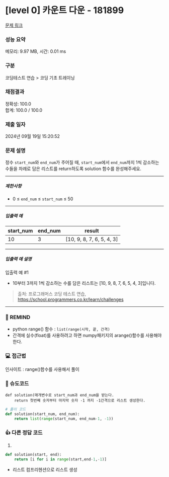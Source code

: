 # [level 0] 카운트 다운 - 181899 

[문제 링크](https://school.programmers.co.kr/learn/courses/30/lessons/181899) 

### 성능 요약

메모리: 9.97 MB, 시간: 0.01 ms

### 구분

코딩테스트 연습 > 코딩 기초 트레이닝

### 채점결과

정확성: 100.0<br/>합계: 100.0 / 100.0

### 제출 일자

2024년 09월 19일 15:20:52

### 문제 설명

<p>정수 <code>start_num</code>와 <code>end_num</code>가 주어질 때, <code>start_num</code>에서 <code>end_num</code>까지 1씩 감소하는 수들을 차례로 담은 리스트를 return하도록 solution 함수를 완성해주세요.</p>

<hr>

<h5>제한사항</h5>

<ul>
<li>0 ≤ <code>end_num</code> ≤ <code>start_num</code> ≤ 50</li>
</ul>

<hr>

<h5>입출력 예</h5>
<table class="table">
        <thead><tr>
<th>start_num</th>
<th>end_num</th>
<th>result</th>
</tr>
</thead>
        <tbody><tr>
<td>10</td>
<td>3</td>
<td>[10, 9, 8, 7, 6, 5, 4, 3]</td>
</tr>
</tbody>
      </table>
<hr>

<h5>입출력 예 설명</h5>

<p>입출력 예 #1</p>

<ul>
<li>10부터 3까지 1씩 감소하는 수를 담은 리스트는 [10, 9, 8, 7, 6, 5, 4, 3]입니다.</li>
</ul>


> 출처: 프로그래머스 코딩 테스트 연습, https://school.programmers.co.kr/learn/challenges
---
### 🤔 REMIND
- python range() 함수 : `list(range(시작, 끝, 간격)`
- 간격에 실수(float)를 사용하려고 하면 numpy패키지의 arange()함수를 사용해야한다.

### 💻 접근법
인사이트 : range()함수를 사용해서 풀이

### 📝 슈도코드
```
def solution(매개변수로 start_num과 end_num을 받는다.
    return 첫번째 숫자부터 마지막 숫자 -1 까지 -1간격으로 리스트 생성한다.
```
```python
# 풀이 코드
def solution(start_num, end_num):
    return list(range(start_num, end_num-1, -1))
```

### 👍 다른 정답 코드
1.
```python
def solution(start, end):
    return [i for i in range(start,end-1,-1)]
```
- 리스트 컴프리헨션으로 리스트 생성
